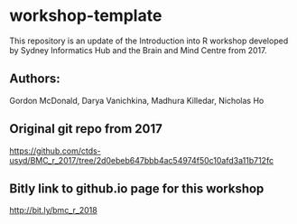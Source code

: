 # workshop-template

This repository is an update of the Introduction into R workshop developed by Sydney Informatics Hub and the Brain and Mind Centre from 2017. 

## Authors:
Gordon McDonald, Darya Vanichkina, Madhura Killedar, Nicholas Ho


## Original git repo from 2017
https://github.com/ctds-usyd/BMC_r_2017/tree/2d0ebeb647bbb4ac54974f50c10afd3a11b712fc


## Bitly link to github.io page for this workshop
http://bit.ly/bmc_r_2018

